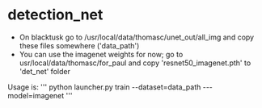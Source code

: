 # detection_net

- On blacktusk go to /usr/local/data/thomasc/unet_out/all_img and copy these files somewhere ('data_path')
- You can use the imagenet weights for now; go to usr/local/data/thomasc/for_paul and copy 'resnet50_imagenet.pth' to 'det_net' folder

Usage is:
'''
python launcher.py train --dataset=data_path ---model=imagenet
'''
